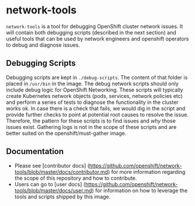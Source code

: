 network-tools
=============

`network-tools` is a tool for debugging OpenShift cluster network issues.
It will contain both debugging scripts (described in the next section) and useful tools that can be used
by network engineers and openshift operators to debug and diagnose issues.

## Debugging Scripts
Debugging scripts are kept in `./debug-scripts`.  The content of that folder is placed in `/usr/bin` in the image.
The debug network scripts should only include debug logic for OpenShift Networking.
These scripts will typically create Kubernetes network objects (pods, services, network policies etc) and perform
a series of tests to diagnose the functionality in the cluster works ok. In case there is a check that fails, we
would dig in the script and provide further checks to point at potential root causes to resolve the issue.
Therefore, the pattern for these scripts is to find issues and *why* those issues exist. Gathering logs is not
in the scope of these scripts and are better suited on the openshift/must-gather image.

## Documentation

* Please see [contributor docs] (https://github.com/openshift/network-tools/blob/master/docs/contributor.md) for more information regarding the scope of this repository and how to contribute.
* Users can go to [user docs] (https://github.com/openshift/network-tools/blob/master/docs/user.md) for information on how to leverage the tools and scripts shipped by this image.
